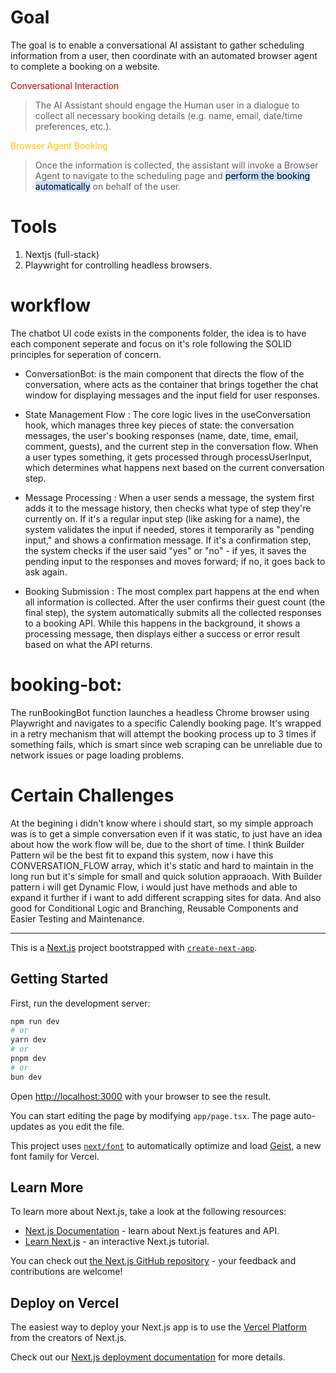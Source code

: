 # Goal
The goal is to enable a conversational AI assistant to gather scheduling information from a user, then coordinate with an automated browser agent to complete a booking on a website.

<span style="color:rgb(192, 0, 0)">Conversational Interaction</span>
>The AI Assistant should engage the Human user in a dialogue to collect all necessary booking details (e.g. name, email, date/time preferences, etc.).


<span style="color:rgb(255, 192, 0)">Browser Agent Booking</span> 
>Once the information is collected, the assistant will invoke a Browser Agent to navigate to the scheduling page and <mark style="background: #ADCCFFA6;">perform the booking automatically</mark> on behalf of the user.

# Tools
1. Nextjs (full-stack)
2. Playwright for controlling headless browsers.

# workflow
The chatbot UI code exists in the components folder, the idea is to have each component seperate and focus on it's role following the SOLID principles for seperation of concern.

- ConversationBot: is the main component that directs the flow of the conversation, where acts as the container that brings together the chat window for displaying messages and the input field for user responses.

- State Management Flow :
The core logic lives in the useConversation hook, which manages three key pieces of state: the conversation messages, the user's booking responses (name, date, time, email, comment, guests), and the current step in the conversation flow. When a user types something, it gets processed through processUserInput, which determines what happens next based on the current conversation step.

- Message Processing : 
When a user sends a message, the system first adds it to the message history, then checks what type of step they're currently on. If it's a regular input step (like asking for a name), the system validates the input if needed, stores it temporarily as "pending input," and shows a confirmation message. If it's a confirmation step, the system checks if the user said "yes" or "no" - if yes, it saves the pending input to the responses and moves forward; if no, it goes back to ask again.

- Booking Submission :
The most complex part happens at the end when all information is collected. After the user confirms their guest count (the final step), the system automatically submits all the collected responses to a booking API. While this happens in the background, it shows a processing message, then displays either a success or error result based on what the API returns.

# booking-bot:
The runBookingBot function launches a headless Chrome browser using Playwright and navigates to a specific Calendly booking page. It's wrapped in a retry mechanism that will attempt the booking process up to 3 times if something fails, which is smart since web scraping can be unreliable due to network issues or page loading problems.

# Certain Challenges
At the begining i didn't know where i should start, so my simple approach was is to get a simple conversation even if it was static, to just have an idea about how the work flow will be, due to the short of time. I think Builder Pattern wil be the best fit to expand this system, now i have this CONVERSATION_FLOW array, which it's static and hard to maintain in the long run but it's simple for small and quick solution appraoach. With Builder pattern i will get Dynamic Flow, i would just have methods and able to expand it further if i want to add different scrapping sites for data. And also good for Conditional Logic and Branching, Reusable Components and Easier Testing and Maintenance. 


----

This is a [Next.js](https://nextjs.org) project bootstrapped with [`create-next-app`](https://nextjs.org/docs/app/api-reference/cli/create-next-app).

## Getting Started

First, run the development server:

```bash
npm run dev
# or
yarn dev
# or
pnpm dev
# or
bun dev
```

Open [http://localhost:3000](http://localhost:3000) with your browser to see the result.

You can start editing the page by modifying `app/page.tsx`. The page auto-updates as you edit the file.

This project uses [`next/font`](https://nextjs.org/docs/app/building-your-application/optimizing/fonts) to automatically optimize and load [Geist](https://vercel.com/font), a new font family for Vercel.

## Learn More

To learn more about Next.js, take a look at the following resources:

- [Next.js Documentation](https://nextjs.org/docs) - learn about Next.js features and API.
- [Learn Next.js](https://nextjs.org/learn) - an interactive Next.js tutorial.

You can check out [the Next.js GitHub repository](https://github.com/vercel/next.js) - your feedback and contributions are welcome!

## Deploy on Vercel

The easiest way to deploy your Next.js app is to use the [Vercel Platform](https://vercel.com/new?utm_medium=default-template&filter=next.js&utm_source=create-next-app&utm_campaign=create-next-app-readme) from the creators of Next.js.

Check out our [Next.js deployment documentation](https://nextjs.org/docs/app/building-your-application/deploying) for more details.

